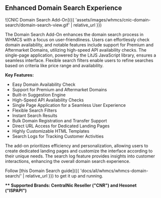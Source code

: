 ## Enhanced Domain Search Experience

![CNIC Domain Search Add-On]({{ 'assets/images/whmcs/cnic-domain-search/domain-search-view.gif' | relative_url }})

The Domain Search Add-On enhances the domain search process in WHMCS with a focus on user-friendliness. Users can effortlessly check domain availability, and notable features include support for Premium and Aftermarket Domains, utilizing high-speed API availability checks. The single-page application, powered by the LitJS JavaScript library, ensures a seamless interface. Flexible search filters enable users to refine searches based on criteria like price range and availability.

**Key Features:**
- Easy Domain Availability Check
- Support for Premium and Aftermarket Domains
- Built-in Suggestion Engine
- High-Speed API Availability Checks
- Single Page Application for a Seamless User Experience
- Flexible Search Filters
- Instant Search Results
- Bulk Domain Registration and Transfer Support
- Direct URL Access for Dedicated Landing Pages
- Highly Customizable HTML Templates
- Search Logs for Tracking Customer Activities

The add-on prioritizes efficiency and personalization, allowing users to create dedicated landing pages and customize the interface according to their unique needs. The search log feature provides insights into customer interactions, enhancing the overall domain search experience.

Follow [this Domain Search guide]({{ 'docs/all/whmcs/whmcs-domain-search/' | relative_url }}) to get it up and running.

**\*\* Supported Brands: CentralNic Reseller ("CNR") and Hexonet ("ISPAPI")**